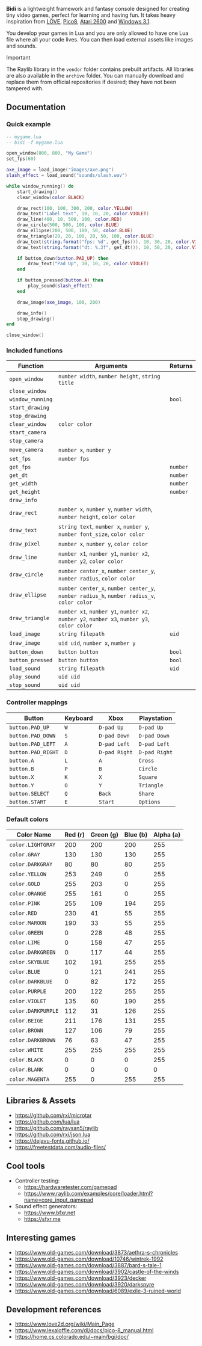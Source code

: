 **Bidi** is a lightweight framework and fantasy console designed for creating
tiny video games, perfect for learning and having fun.  It takes heavy
inspiration from [LÖVE](https://www.love2d.org/),
[Pico8](https://www.lexaloffle.com/pico-8.php), [Atari
2600](https://en.wikipedia.org/wiki/Atari_2600) and [Windows
3.1](https://en.wikipedia.org/wiki/Windows_3.1).

You develop your games in Lua and you are only allowed to have one Lua file
where all your code lives. You can then load external assets like images and
sounds.

> [!IMPORTANT]
> The Raylib library in the `vendor` folder contains prebuilt artifacts. All
> libraries are also available in the `archive` folder. You can manually
> download and replace them from official repositories if desired; they have
> not been tampered with.

## Documentation

### Quick example

```lua
-- mygame.lua
-- bidi -f mygame.lua

open_window(800, 800, "My Game")
set_fps(60)

axe_image = load_image("images/axe.png")
slash_effect = load_sound("sounds/slash.wav")

while window_running() do
    start_drawing()
    clear_window(color.BLACK)

    draw_rect(100, 100, 300, 200, color.YELLOW)
    draw_text("Label text", 10, 10, 20, color.VIOLET)
    draw_line(400, 10, 500, 100, color.RED)
    draw_circle(500, 500, 100, color.BLUE)
    draw_ellipse(200, 500, 100, 50, color.BLUE)
    draw_triangle(20, 20, 100, 20, 50, 100, color.BLUE)
    draw_text(string.format("fps: %d", get_fps()), 10, 30, 20, color.VIOLET)
    draw_text(string.format("dt: %.3f", get_dt()), 10, 50, 20, color.VIOLET)

	if button_down(button.PAD_UP) then
		draw_text("Pad Up", 10, 10, 20, color.VIOLET)
	end

	if button_pressed(button.A) then
        play_sound(slash_effect)
	end

    draw_image(axe_image, 100, 200)

    draw_info()
    stop_drawing()
end

close_window()
```

### Included functions

| Function         | Arguments                                                                                   | Returns  |
| ---------------- | ------------------------------------------------------------------------------------------- | -------- |
| `open_window`    | `number width`, `number height`, `string title`                                             |          |
| `close_window`   |                                                                                             |          |
| `window_running` |                                                                                             | `bool`   |
| `start_drawing`  |                                                                                             |          |
| `stop_drawing`   |                                                                                             |          |
| `clear_window`   | `color color`                                                                               |          |
| `start_camera`   |                                                                                             |          |
| `stop_camera`    |                                                                                             |          |
| `move_camera`    | `number x`, `number y`                                                                      |          |
| `set_fps`        | `number fps`                                                                                |          |
| `get_fps`        |                                                                                             | `number` |
| `get_dt`         |                                                                                             | `number` |
| `get_width`      |                                                                                             | `number` |
| `get_height`     |                                                                                             | `number` |
| `draw_info`      |                                                                                             |          |
| `draw_rect`      | `number x`, `number y`, `number width`, `number height`, `color color`                      |          |
| `draw_text`      | `string text`, `number x`, `number y`, `number font_size`, `color color`                    |          |
| `draw_pixel`     | `number x`, `number y`, `color color`                                                       |          |
| `draw_line`      | `number x1`, `number y1`, `number x2`, `number y2`, `color color`                           |          |
| `draw_circle`    | `number center_x`, `number center_y`, `number radius`, `color color`                        |          |
| `draw_ellipse`   | `number center_x`, `number center_y`, `number radius_h`, `number radius_v`, `color color`   |          |
| `draw_triangle`  | `number x1`, `number y1`, `number x2`, `number y2`, `number x3`, `number y3`, `color color` |          |
| `load_image`     | `string filepath`                                                                           | `uid`    |
| `draw_image`     | `uid uid`, `number x`, `number y`                                                           |          |
| `button_down`    | `button button`                                                                             | `bool`   |
| `button_pressed` | `button button`                                                                             | `bool`   |
| `load_sound`     | `string filepath`                                                                           | `uid`    |
| `play_sound`     | `uid uid`                                                                                   |          |
| `stop_sound`     | `uid uid`                                                                                   |          |

### Controller mappings

| Button             | Keyboard | Xbox          | Playstation   |
| ------------------ | -------- | ------------- | ------------- |
| `button.PAD_UP`    | `W`      | `D-pad Up`    | `D-pad Up`    |
| `button.PAD_DOWN`  | `S`      | `D-pad Down`  | `D-pad Down`  |
| `button.PAD_LEFT`  | `A`      | `D-pad Left`  | `D-pad Left`  |
| `button.PAD_RIGHT` | `D`      | `D-pad Right` | `D-pad Right` |
| `button.A`         | `L`      | `A`           | `Cross`       |
| `button.B`         | `P`      | `B`           | `Circle`      |
| `button.X`         | `K`      | `X`           | `Square`      |
| `button.Y`         | `O`      | `Y`           | `Triangle`    |
| `button.SELECT`    | `Q`      | `Back`        | `Share`       |
| `button.START`     | `E`      | `Start`       | `Options`     |
                                                        
### Default colors

| Color Name         | Red (r) | Green (g) | Blue (b) | Alpha (a) |
| ------------------ | ------- | --------- | -------- | --------- |
| `color.LIGHTGRAY`  | 200     | 200       | 200      | 255       |
| `color.GRAY`       | 130     | 130       | 130      | 255       |
| `color.DARKGRAY`   | 80      | 80        | 80       | 255       |
| `color.YELLOW`     | 253     | 249       | 0        | 255       |
| `color.GOLD`       | 255     | 203       | 0        | 255       |
| `color.ORANGE`     | 255     | 161       | 0        | 255       |
| `color.PINK`       | 255     | 109       | 194      | 255       |
| `color.RED`        | 230     | 41        | 55       | 255       |
| `color.MAROON`     | 190     | 33        | 55       | 255       |
| `color.GREEN`      | 0       | 228       | 48       | 255       |
| `color.LIME`       | 0       | 158       | 47       | 255       |
| `color.DARKGREEN`  | 0       | 117       | 44       | 255       |
| `color.SKYBLUE`    | 102     | 191       | 255      | 255       |
| `color.BLUE`       | 0       | 121       | 241      | 255       |
| `color.DARKBLUE`   | 0       | 82        | 172      | 255       |
| `color.PURPLE`     | 200     | 122       | 255      | 255       |
| `color.VIOLET`     | 135     | 60        | 190      | 255       |
| `color.DARKPURPLE` | 112     | 31        | 126      | 255       |
| `color.BEIGE`      | 211     | 176       | 131      | 255       |
| `color.BROWN`      | 127     | 106       | 79       | 255       |
| `color.DARKBROWN`  | 76      | 63        | 47       | 255       |
| `color.WHITE`      | 255     | 255       | 255      | 255       |
| `color.BLACK`      | 0       | 0         | 0        | 255       |
| `color.BLANK`      | 0       | 0         | 0        | 0         |
| `color.MAGENTA`    | 255     | 0         | 255      | 255       |

## Libraries & Assets

- https://github.com/rxi/microtar
- https://github.com/lua/lua
- https://github.com/raysan5/raylib
- https://github.com/rxi/json.lua
- https://dejavu-fonts.github.io/
- https://freetestdata.com/audio-files/

## Cool tools

- Controller testing:
    - https://hardwaretester.com/gamepad
    - https://www.raylib.com/examples/core/loader.html?name=core_input_gamepad
- Sound effect generators:
    - https://www.bfxr.net
    - https://sfxr.me

## Interesting games

- https://www.old-games.com/download/3873/aethra-s-chronicles
- https://www.old-games.com/download/10746/wintrek-1992
- https://www.old-games.com/download/3887/bard-s-tale-1
- https://www.old-games.com/download/3902/castle-of-the-winds
- https://www.old-games.com/download/3923/decker
- https://www.old-games.com/download/3920/darkspyre
- https://www.old-games.com/download/6089/exile-3-ruined-world

## Development references

- https://www.love2d.org/wiki/Main_Page
- https://www.lexaloffle.com/dl/docs/pico-8_manual.html
- https://home.cs.colorado.edu/~main/bgi/doc/
